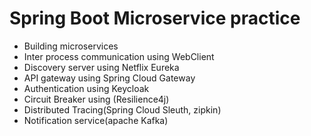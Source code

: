 # Spring Boot Microservice practice

- Building microservices
- Inter process communication using WebClient
- Discovery server using Netflix Eureka
- API gateway using Spring Cloud Gateway
- Authentication using Keycloak
- Circuit Breaker using (Resilience4j)
- Distributed Tracing(Spring Cloud Sleuth, zipkin)
- Notification service(apache Kafka)
  
